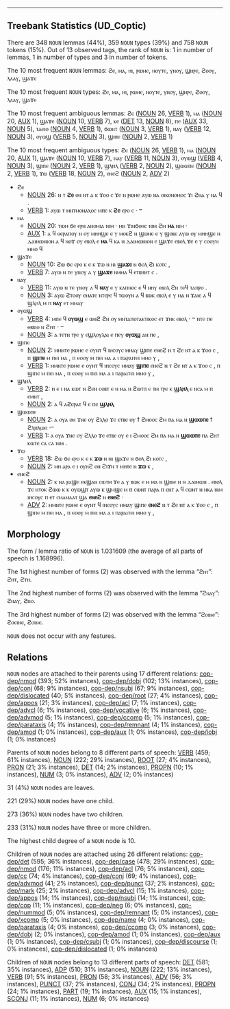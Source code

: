 

--------------------------------------------------------------------------------

## Treebank Statistics (UD_Coptic)

There are 348 `NOUN` lemmas (44%), 359 `NOUN` types (39%) and 758 `NOUN` tokens (15%).
Out of 13 observed tags, the rank of `NOUN` is: 1 in number of lemmas, 1 in number of types and 3 in number of tokens.

The 10 most frequent `NOUN` lemmas: ϩⲉ, ⲙⲁ, ⲏⲓ, ⲣⲱⲙⲉ, ⲛⲟⲩⲧⲉ, ⲩⲛⲟⲩ, ϣⲏⲣⲉ, ϩⲟⲟⲩ, ⲗⲁⲁⲩ, ϣⲁϫⲉ

The 10 most frequent `NOUN` types:  ϩⲉ, ⲙⲁ, ⲏⲓ, ⲣⲱⲙⲉ, ⲛⲟⲩⲧⲉ, ⲩⲛⲟⲩ, ϣⲏⲣⲉ, ϩⲟⲟⲩ, ⲗⲁⲁⲩ, ϣⲁϫⲉ

The 10 most frequent ambiguous lemmas: ϩⲉ ([NOUN]() 26, [VERB]() 1), ⲙⲁ ([NOUN]() 20, [AUX]() 1), ϣⲁϫⲉ ([NOUN]() 10, [VERB]() 7), ⲕⲉ ([DET]() 13, [NOUN]() 8), ⲡⲉ ([AUX]() 33, [NOUN]() 5), ⲧⲁⲉⲓⲟ ([NOUN]() 4, [VERB]() 1), ϭⲱⲛⲧ ([NOUN]() 3, [VERB]() 1), ⲛⲁⲩ ([VERB]() 12, [NOUN]() 3), ⲟⲩⲱϣ ([VERB]() 5, [NOUN]() 3), ϣⲓⲡⲉ ([NOUN]() 2, [VERB]() 1)

The 10 most frequent ambiguous types:  ϩⲉ ([NOUN]() 26, [VERB]() 1), ⲙⲁ ([NOUN]() 20, [AUX]() 1), ϣⲁϫⲉ ([NOUN]() 10, [VERB]() 7), ⲛⲁⲩ ([VERB]() 11, [NOUN]() 3), ⲟⲩⲱϣ ([VERB]() 4, [NOUN]() 3), ϣⲓⲡⲉ ([NOUN]() 2, [VERB]() 1), ϣⲗⲏⲗ ([VERB]() 2, [NOUN]() 2), ϣⲱⲱⲡⲉ ([NOUN]() 2, [VERB]() 1), ϫⲱ ([VERB]() 18, [NOUN]() 2), ⲉⲛⲉϩ ([NOUN]() 2, [ADV]() 2)


* ϩⲉ
  * [NOUN]() 26: ⲛ ⲧ <b>ϩⲉ</b> ⲟⲛ ⲛⲧ ⲁ ⲕ ϫⲟⲟ ⲥ ϫⲉ ⲛ ⲣⲱⲙⲉ ⲁⲩⲱ ⲛⲁ ⲟⲓⲕⲟⲛⲟⲙⲟⲥ ϫⲓ ϩⲛⲁ ⲩ ⲛⲁ ϥ .
  * [VERB]() 1: ⲁⲩⲱ ⲧ ⲙⲛⲧⲙⲟⲛⲁⲭⲟⲥ ⲙⲡⲉ ⲕ <b>ϩⲉ</b> ⲉⲣⲟ ⲥ · ⲻ
* ⲙⲁ
  * [NOUN]() 20: ⲧⲱⲙ ϭⲉ ⲉⲣⲛ ⲁⲛⲟⲙⲓⲁ ⲛⲓⲙ · ⲙⲛ ϫⲓⲛϭⲟⲛⲥ ⲛⲓⲙ ϩⲙ <b>ⲙⲁ</b> ⲛⲓⲙ ·
  * [AUX]() 1: ⲁ ϥ ⲑⲉⲣⲁⲡⲟⲩ ⲛ ⲟⲩ ⲙⲏⲏϣⲉ ⲉ ⲩ ⲙⲟⲕϩ ⲛ ϣⲱⲛⲉ ⲉ ⲩ ϣⲟⲃⲉ ⲁⲩⲱ ⲟⲩ ⲙⲏⲏϣⲉ ⲛ ⲇⲁⲓⲙⲱⲛⲓⲟⲛ ⲁ ϥ ⲛⲟϫ ⲟⲩ ⲉⲃⲟⲗ ⲉ <b>ⲙⲁ</b> ϥ ⲕⲁ ⲛ ⲇⲁⲓⲙⲱⲛⲓⲟⲛ ⲉ ϣⲁϫⲉ ⲉⲃⲟⲗ ϫⲉ ⲉ ⲩ ⲥⲟⲟⲩⲛ ⲙⲙⲟ ϥ
* ϣⲁϫⲉ
  * [NOUN]() 10: ϩⲱ ϭⲉ ⲉⲣⲟ ⲕ ⲉ ⲕ ϫⲱ ⲛ ⲛⲓ <b>ϣⲁϫⲉ</b> ⲛ ϭⲟⲗ ϩⲓ ⲕⲟⲧⲥ ,
  * [VERB]() 7: ⲁⲩⲱ ⲛ ⲧⲉ ⲩⲛⲟⲩ ⲁ ⲩ <b>ϣⲁϫⲉ</b> ⲛⲙⲙⲁ ϥ ⲉⲧⲃⲏⲏⲧ ⲥ .
* ⲛⲁⲩ
  * [VERB]() 11: ⲁⲩⲱ ⲛ ⲧⲉ ⲩⲛⲟⲩ ⲁ ϥ <b>ⲛⲁⲩ</b> ⲉ ⲩ ⲕⲁⲡⲛⲟⲥ ⲉ ϥ ⲛⲏⲩ ⲉⲃⲟⲗ ϩⲛ ⲧⲉϥ ⲧⲁⲡⲣⲟ .
  * [NOUN]() 3: ⲁⲩⲱ ϩⲧⲟⲟⲩ ⲉⲙⲁⲧⲉ ⲛⲧⲉⲣⲉ ϥ ⲧⲱⲟⲩⲛ ⲁ ϥ ⲃⲱⲕ ⲉⲃⲟⲗ ⲉ ⲩ ⲙⲁ ⲛ ϫⲁⲓⲉ ⲁ ϥ ϣⲗⲏⲗ ⲙ ⲡ <b>ⲛⲁⲩ</b> ⲉⲧ ⲙⲙⲁⲩ
* ⲟⲩⲱϣ
  * [VERB]() 4: ⲙⲡⲉ ϥ <b>ⲟⲩⲱϣ</b> ⲉ ⲱⲛϩ ϩⲛ ⲟⲩ ⲙⲛⲧⲁⲡⲟⲧⲁⲕⲧⲓⲕⲟⲥ ⲉⲧ ϫⲏⲕ ⲉⲃⲟⲗ · ⲻ ⲛⲧⲉ ⲡⲉ ⲑⲃⲃⲓⲟ ⲛ ϩⲏⲧ · ⲻ
  * [NOUN]() 3: ⲁ ⲧⲉⲧⲛ ⲧⲣⲉ ⲩ ⲉϣⲗⲟⲩⲗⲁⲓ ⲉ ⲡⲉⲩ <b>ⲟⲩⲱϣ</b> ⲁⲛ ⲡⲉ ,
* ϣⲓⲡⲉ
  * [NOUN]() 2: ⲙⲙⲛⲧⲉ ⲣⲱⲙⲉ ⲉ ⲟⲩⲛⲧ ϥ ⲓⲏⲥⲟⲩⲥ ⲙⲙⲁⲩ ϣⲓⲡⲉ ⲉⲛⲉϩ ⲛ ⲧ ϩⲉ ⲛⲧ ⲁ ⲕ ϫⲟⲟ ⲥ , ⲡ <b>ϣⲓⲡⲉ</b> ⲙ ⲡⲉⲓ ⲙⲁ , ⲡ ⲉⲟⲟⲩ ⲙ ⲡⲉⲓ ⲙⲁ ⲁ ⲓ ⲡⲁⲣⲁⲓⲧⲉⲓ ⲙⲙⲟ ⲩ ,
  * [VERB]() 1: ⲙⲙⲛⲧⲉ ⲣⲱⲙⲉ ⲉ ⲟⲩⲛⲧ ϥ ⲓⲏⲥⲟⲩⲥ ⲙⲙⲁⲩ <b>ϣⲓⲡⲉ</b> ⲉⲛⲉϩ ⲛ ⲧ ϩⲉ ⲛⲧ ⲁ ⲕ ϫⲟⲟ ⲥ , ⲡ ϣⲓⲡⲉ ⲙ ⲡⲉⲓ ⲙⲁ , ⲡ ⲉⲟⲟⲩ ⲙ ⲡⲉⲓ ⲙⲁ ⲁ ⲓ ⲡⲁⲣⲁⲓⲧⲉⲓ ⲙⲙⲟ ⲩ ,
* ϣⲗⲏⲗ
  * [VERB]() 2: ⲏ ⲉ ⲓ ⲛⲁ ⲕⲱⲧ ⲛ ϩⲉⲛ ⲥⲟⲃⲧ ⲉ ⲛ ⲙⲁ ⲛ ϩⲱⲧⲡ ⲉ ⲧⲙ ⲧⲣⲉ ⲕ <b>ϣⲗⲏⲗ</b> ⲉ ⲛⲥⲁ ⲙ ⲡ ⲉⲙⲛⲧ ,
  * [NOUN]() 2: ⲁ ϥ ⲁϩⲉⲣⲁⲧ ϥ ⲉ ⲡⲉ <b>ϣⲗⲏⲗ</b>
* ϣⲱⲱⲡⲉ
  * [NOUN]() 2: ⲁ ⲟⲩⲁ ⲟⲛ ϫⲛⲉ ⲟⲩ ϩⲗⲗⲟ ϫⲉ ⲉⲧⲃⲉ ⲟⲩ ϯ ϩⲙⲟⲟⲥ ϩⲙ ⲡⲁ ⲙⲁ ⲛ <b>ϣⲱⲱⲡⲉ</b> ϯ ϩⲗⲡⲗⲱⲡ ·ⲻ
  * [VERB]() 1: ⲁ ⲟⲩⲁ ϫⲛⲉ ⲟⲩ ϩⲗⲗⲟ ϫⲉ ⲉⲧⲃⲉ ⲟⲩ ⲉ ⲓ ϩⲙⲟⲟⲥ ϩⲙ ⲡⲁ ⲙⲁ ⲛ <b>ϣⲱⲱⲡⲉ</b> ⲡⲁ ϩⲏⲧ ⲕⲱⲧⲉ ⲥⲁ ⲥⲁ ⲛⲓⲙ .
* ϫⲱ
  * [VERB]() 18: ϩⲱ ϭⲉ ⲉⲣⲟ ⲕ ⲉ ⲕ <b>ϫⲱ</b> ⲛ ⲛⲓ ϣⲁϫⲉ ⲛ ϭⲟⲗ ϩⲓ ⲕⲟⲧⲥ ,
  * [NOUN]() 2: ⲙⲏ ⲁⲣⲁ ⲉ ⲓ ⲟⲩⲏϩ ⲟⲛ ϩⲓϫⲛ ⲧ ⲙⲏⲧⲉ ⲛ <b>ϫⲱ</b> ⲕ ,
* ⲉⲛⲉϩ
  * [NOUN]() 2: ⲕ ⲛⲁ ⲣⲁϣⲉ ⲉⲕϣⲁⲛ ⲥⲱⲧⲙ ϫⲉ ⲁ ⲩ ⲃⲱⲕ ⲉ ⲙ ⲙⲁ ⲛ ϣⲓⲛⲉ ⲛ ⲛ ⲇⲁⲓⲙⲱⲛ . ⲉⲃⲟⲗ ϫⲉ ⲛⲧⲟⲕ ϩⲱⲱ ⲕ ⲕ ⲟⲩⲱϣⲧ ⲁⲩⲱ ⲕ ϣⲙϣⲉ ⲙ ⲡ ⲥⲱⲛⲧ ⲡⲁⲣⲁ ⲡ ⲉⲛⲧ ⲁ ϥ ⲥⲱⲛⲧ ⲛ ⲛⲕⲁ ⲛⲓⲙ ⲓⲏⲥⲟⲩⲥ ⲡ ⲉⲧ ⲥⲙⲁⲙⲁⲁⲧ ϣⲁ <b>ⲉⲛⲉϩ</b> ⲛ <b>ⲉⲛⲉϩ</b> ·
  * [ADV]() 2: ⲙⲙⲛⲧⲉ ⲣⲱⲙⲉ ⲉ ⲟⲩⲛⲧ ϥ ⲓⲏⲥⲟⲩⲥ ⲙⲙⲁⲩ ϣⲓⲡⲉ <b>ⲉⲛⲉϩ</b> ⲛ ⲧ ϩⲉ ⲛⲧ ⲁ ⲕ ϫⲟⲟ ⲥ , ⲡ ϣⲓⲡⲉ ⲙ ⲡⲉⲓ ⲙⲁ , ⲡ ⲉⲟⲟⲩ ⲙ ⲡⲉⲓ ⲙⲁ ⲁ ⲓ ⲡⲁⲣⲁⲓⲧⲉⲓ ⲙⲙⲟ ⲩ ,

## Morphology

The form / lemma ratio of `NOUN` is 1.031609 (the average of all parts of speech is 1.168996).

The 1st highest number of forms (2) was observed with the lemma “ϩⲏⲧ”: ϩⲏⲧ, ϩⲧⲏ.

The 2nd highest number of forms (2) was observed with the lemma “ϩⲛⲁⲩ”: ϩⲛⲁⲩ, ϩⲛⲟ.

The 3rd highest number of forms (2) was observed with the lemma “ϩⲟⲓⲛⲉ”: ϩⲟⲉⲓⲛⲉ, ϩⲟⲓⲛⲉ.

`NOUN` does not occur with any features.


## Relations

`NOUN` nodes are attached to their parents using 17 different relations: [cop-dep/nmod]() (393; 52% instances), [cop-dep/dobj]() (102; 13% instances), [cop-dep/conj]() (68; 9% instances), [cop-dep/nsubj]() (67; 9% instances), [cop-dep/dislocated]() (40; 5% instances), [cop-dep/root]() (27; 4% instances), [cop-dep/appos]() (21; 3% instances), [cop-dep/acl]() (7; 1% instances), [cop-dep/advcl]() (6; 1% instances), [cop-dep/vocative]() (6; 1% instances), [cop-dep/advmod]() (5; 1% instances), [cop-dep/ccomp]() (5; 1% instances), [cop-dep/parataxis]() (4; 1% instances), [cop-dep/remnant]() (4; 1% instances), [cop-dep/amod]() (1; 0% instances), [cop-dep/aux]() (1; 0% instances), [cop-dep/iobj]() (1; 0% instances)

Parents of `NOUN` nodes belong to 8 different parts of speech: [VERB]() (459; 61% instances), [NOUN]() (222; 29% instances), [ROOT]() (27; 4% instances), [PRON]() (21; 3% instances), [DET]() (14; 2% instances), [PROPN]() (10; 1% instances), [NUM]() (3; 0% instances), [ADV]() (2; 0% instances)

31 (4%) `NOUN` nodes are leaves.

221 (29%) `NOUN` nodes have one child.

273 (36%) `NOUN` nodes have two children.

233 (31%) `NOUN` nodes have three or more children.

The highest child degree of a `NOUN` node is 10.

Children of `NOUN` nodes are attached using 26 different relations: [cop-dep/det]() (595; 36% instances), [cop-dep/case]() (478; 29% instances), [cop-dep/nmod]() (176; 11% instances), [cop-dep/acl]() (76; 5% instances), [cop-dep/cc]() (74; 4% instances), [cop-dep/conj]() (69; 4% instances), [cop-dep/advmod]() (41; 2% instances), [cop-dep/punct]() (37; 2% instances), [cop-dep/mark]() (25; 2% instances), [cop-dep/advcl]() (15; 1% instances), [cop-dep/appos]() (14; 1% instances), [cop-dep/nsubj]() (14; 1% instances), [cop-dep/cop]() (11; 1% instances), [cop-dep/neg]() (6; 0% instances), [cop-dep/nummod]() (5; 0% instances), [cop-dep/remnant]() (5; 0% instances), [cop-dep/xcomp]() (5; 0% instances), [cop-dep/name]() (4; 0% instances), [cop-dep/parataxis]() (4; 0% instances), [cop-dep/ccomp]() (3; 0% instances), [cop-dep/dobj]() (2; 0% instances), [cop-dep/amod]() (1; 0% instances), [cop-dep/aux]() (1; 0% instances), [cop-dep/csubj]() (1; 0% instances), [cop-dep/discourse]() (1; 0% instances), [cop-dep/dislocated]() (1; 0% instances)

Children of `NOUN` nodes belong to 13 different parts of speech: [DET]() (581; 35% instances), [ADP]() (510; 31% instances), [NOUN]() (222; 13% instances), [VERB]() (91; 5% instances), [PRON]() (58; 3% instances), [ADV]() (56; 3% instances), [PUNCT]() (37; 2% instances), [CONJ]() (34; 2% instances), [PROPN]() (24; 1% instances), [PART]() (19; 1% instances), [AUX]() (15; 1% instances), [SCONJ]() (11; 1% instances), [NUM]() (6; 0% instances)

